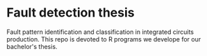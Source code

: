 # Fault detection thesis
Fault pattern identification and classification in integrated circuits production. This repo is devoted to R programs we develope for our bachelor's thesis.
